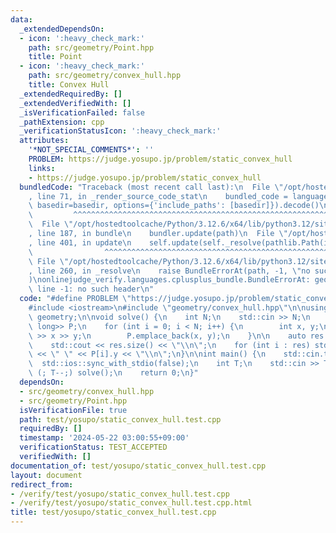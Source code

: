 ```yaml
---
data:
  _extendedDependsOn:
  - icon: ':heavy_check_mark:'
    path: src/geometry/Point.hpp
    title: Point
  - icon: ':heavy_check_mark:'
    path: src/geometry/convex_hull.hpp
    title: Convex Hull
  _extendedRequiredBy: []
  _extendedVerifiedWith: []
  _isVerificationFailed: false
  _pathExtension: cpp
  _verificationStatusIcon: ':heavy_check_mark:'
  attributes:
    '*NOT_SPECIAL_COMMENTS*': ''
    PROBLEM: https://judge.yosupo.jp/problem/static_convex_hull
    links:
    - https://judge.yosupo.jp/problem/static_convex_hull
  bundledCode: "Traceback (most recent call last):\n  File \"/opt/hostedtoolcache/Python/3.12.6/x64/lib/python3.12/site-packages/onlinejudge_verify/documentation/build.py\"\
    , line 71, in _render_source_code_stat\n    bundled_code = language.bundle(stat.path,\
    \ basedir=basedir, options={'include_paths': [basedir]}).decode()\n          \
    \         ^^^^^^^^^^^^^^^^^^^^^^^^^^^^^^^^^^^^^^^^^^^^^^^^^^^^^^^^^^^^^^^^^^^^^^^^^^^^^^^^^\n\
    \  File \"/opt/hostedtoolcache/Python/3.12.6/x64/lib/python3.12/site-packages/onlinejudge_verify/languages/cplusplus.py\"\
    , line 187, in bundle\n    bundler.update(path)\n  File \"/opt/hostedtoolcache/Python/3.12.6/x64/lib/python3.12/site-packages/onlinejudge_verify/languages/cplusplus_bundle.py\"\
    , line 401, in update\n    self.update(self._resolve(pathlib.Path(included), included_from=path))\n\
    \                ^^^^^^^^^^^^^^^^^^^^^^^^^^^^^^^^^^^^^^^^^^^^^^^^^^^^^^^^^\n \
    \ File \"/opt/hostedtoolcache/Python/3.12.6/x64/lib/python3.12/site-packages/onlinejudge_verify/languages/cplusplus_bundle.py\"\
    , line 260, in _resolve\n    raise BundleErrorAt(path, -1, \"no such header\"\
    )\nonlinejudge_verify.languages.cplusplus_bundle.BundleErrorAt: geometry/convex_hull.hpp:\
    \ line -1: no such header\n"
  code: "#define PROBLEM \"https://judge.yosupo.jp/problem/static_convex_hull\"\n\n\
    #include <iostream>\n#include \"geometry/convex_hull.hpp\"\n\nusing namespace\
    \ geometry;\n\nvoid solve() {\n    int N;\n    std::cin >> N;\n    std::vector<Point<long\
    \ long>> P;\n    for (int i = 0; i < N; i++) {\n        int x, y;\n        std::cin\
    \ >> x >> y;\n        P.emplace_back(x, y);\n    }\n\n    auto res = convex_hull(P);\n\
    \    std::cout << res.size() << \"\\n\";\n    for (int i : res) std::cout << P[i].x\
    \ << \" \" << P[i].y << \"\\n\";\n}\n\nint main() {\n    std::cin.tie(0);\n  \
    \  std::ios::sync_with_stdio(false);\n    int T;\n    std::cin >> T;\n    for\
    \ (; T--;) solve();\n    return 0;\n}"
  dependsOn:
  - src/geometry/convex_hull.hpp
  - src/geometry/Point.hpp
  isVerificationFile: true
  path: test/yosupo/static_convex_hull.test.cpp
  requiredBy: []
  timestamp: '2024-05-22 03:00:55+09:00'
  verificationStatus: TEST_ACCEPTED
  verifiedWith: []
documentation_of: test/yosupo/static_convex_hull.test.cpp
layout: document
redirect_from:
- /verify/test/yosupo/static_convex_hull.test.cpp
- /verify/test/yosupo/static_convex_hull.test.cpp.html
title: test/yosupo/static_convex_hull.test.cpp
---
```

